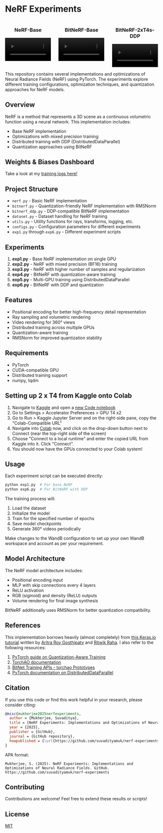 # NeRF Experiments

<div style="display: flex; justify-content: space-between; text-align: center;">
  <div style="width: 30%;">
    <h3>NeRF-Base</h3>
    <video width="100%" autoplay loop muted>
      <source src="media/rgb_video_nerf_base.mp4" type="video/mp4">
    </video>
  </div>
  <div style="width: 30%;">
    <h3>BitNeRF-Base</h3>
    <video width="100%" autoplay loop muted>
      <source src="media/rgb_video_bitnerf_base.mp4" type="video/mp4">
    </video>
  </div>
  <div style="width: 30%;">
    <h3>BitNeRF-2xT4s-DDP</h3>
    <video width="100%" autoplay loop muted>
      <source src="media/rgb_video_bitnerf_2xt4_ddp.mp4" type="video/mp4">
    </video>
  </div>
</div>

This repository contains several implementations and optimizations of Neural Radiance Fields (NeRF) using PyTorch. The experiments explore different training configurations, optimization techniques, and quantization approaches for NeRF models.

## Overview

NeRF is a method that represents a 3D scene as a continuous volumetric function using a neural network. This implementation includes:

- Base NeRF implementation
- Optimizations with mixed precision training
- Distributed training with DDP (DistributedDataParallel)
- Quantization approaches using BitNeRF

## Weights & Biases Dashboard

Take a look at my [training logs here!](https://wandb.ai/suvadityamuk/nerf)

## Project Structure

- `nerf.py` - Basic NeRF implementation
- `bitnerf.py` - Quantization-friendly NeRF implementation with RMSNorm
- `bitnerf_ddp.py` - DDP-compatible BitNeRF implementation
- `dataset.py` - Dataset handling for NeRF training
- `utils.py` - Utility functions for rays, transforms, logging, etc.
- `configs.py` - Configuration parameters for different experiments
- `exp1.py` through `exp6.py` - Different experiment scripts

## Experiments

1. **exp1.py** - Base NeRF implementation on single GPU
2. **exp2.py** - NeRF with mixed precision (BF16) training
3. **exp3.py** - NeRF with higher number of samples and regularization
4. **exp4.py** - BitNeRF with quantization-aware training
5. **exp5.py** - Multi-GPU training using DistributedDataParallel
6. **exp6.py** - BitNeRF with DDP and quantization

## Features

- Positional encoding for better high-frequency detail representation
- Ray sampling and volumetric rendering
- Video rendering for 360° views
- Distributed training across multiple GPUs
- Quantization-aware training
- RMSNorm for improved quantization stability

## Requirements

- PyTorch
- CUDA-compatible GPU
- Distributed training support
- numpy, tqdm

## Setting up 2 x T4 from Kaggle onto Colab

1. Navigate to [Kaggle](https://www.kaggle.com/) and open a [new Code notebook](https://www.kaggle.com/code)
2. Go to Settings > Accelerator Preferences > GPU T4 x2
3. Go to Run > Kaggle Jupyter Server and on the right-side pane, copy the "Colab-Compatible URL"
4. Navigate into [Colab](https://colab.new) now, and click on the drop-down button next to Connect (near the top-right side of the screen)
5. Choose "Connect to a local runtime" and enter the copied URL from Kaggle into it. Click "Connect".
6. You should now have the GPUs connected to your Colab system!

## Usage

Each experiment script can be executed directly:

```bash
python exp1.py  # For base NeRF
python exp6.py  # For BitNeRF with DDP
```

The training process will:
1. Load the dataset
2. Initialize the model
3. Train for the specified number of epochs
4. Save model checkpoints
5. Generate 360° videos periodically

Make changes to the WandB configuration to set up your own WandB workspace and account as per your requirement.

## Model Architecture

The NeRF model architecture includes:
- Positional encoding input
- MLP with skip connections every 4 layers
- ReLU activation
- RGB (sigmoid) and density (ReLU) outputs
- Volume rendering for final image synthesis

BitNeRF additionally uses RMSNorm for better quantization compatibility.

## References

This implementation borrows heavily (almost completely) from [this Keras.io tutorial](http://keras.io/examples/vision/nerf) written by [Aritra Roy Gosthipaty](https://x.com/ariG23498/) and [Ritwik Raha](https://x.com/ritwik_raha). I also refer to the following resources:

1. [PyTorch guide on Quantization-Aware Training](https://pytorch.org/blog/quantization-aware-training/)
2. [TorchAO documentation](https://pytorch.org/ao/stable/index.html)
3. [BitNet Training APIs - torchao Prototypes](https://github.com/pytorch/ao/blob/main/torchao/prototype/quantized_training/bitnet.py)
4. [PyTorch documentation on DistributedDataParallel](https://pytorch.org/docs/stable/notes/ddp.html)

## Citation

If you use this code or find this work helpful in your research, please consider citing:

```bibtex
@misc{mukherjee2025nerfexperiments,
  author = {Mukherjee, Suvaditya},
  title = {NeRF Experiments: Implementations and Optimizations of Neural Radiance Fields},
  year = {2025},
  publisher = {GitHub},
  journal = {GitHub repository},
  howpublished = {\url{https://github.com/suvadityamuk/nerf-experiments}}
}
```

APA format:
```
Mukherjee, S. (2025). NeRF Experiments: Implementations and Optimizations of Neural Radiance Fields. GitHub. https://github.com/suvadityamuk/nerf-experiments
```

## Contributing

Contributions are welcome! Feel free to extend these results or scripts!

## License

[MIT](https://choosealicense.com/licenses/mit/)